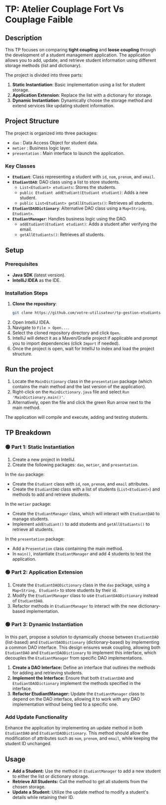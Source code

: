 # TP: Atelier Couplage Fort Vs Couplage Faible

## Description

This TP focuses on comparing **tight coupling** and **loose coupling** through the development of a student management application. The application allows you to add, update, and retrieve student information using different storage methods (list and dictionary).

The project is divided into three parts:
1. **Static Instantiation**: Basic implementation using a list for student storage.
2. **Application Extension**: Replace the list with a dictionary for storage.
3. **Dynamic Instantiation**: Dynamically choose the storage method and extend services like updating student information.

## Project Structure

The project is organized into three packages:
- `dao` : Data Access Object for student data.
- `metier` : Business logic layer.
- `presentation` : Main interface to launch the application.

### Key Classes
- **`Etudiant`**: Class representing a student with `id`, `nom`, `prenom`, and `email`.
- **`EtudiantDAO`**: DAO class using a list to store students.
    - `List<Etudiant> etudiants`: Stores the students.
    - `public Etudiant addEtudiant(Etudiant etudiant)`: Adds a new student.
    - `public List<Etudiant> getAllEtudiants()`: Retrieves all students.
- **`EtudiantDAODictionary`**: Alternative DAO class using a `Map<String, Etudiant>`.
- **`EtudiantManager`**: Handles business logic using the DAO.
    - `addEtudiant(Etudiant etudiant)`: Adds a student after verifying the email.
    - `getAllEtudiants()`: Retrieves all students.

## Setup

### Prerequisites

- **Java SDK** (latest version).
- **IntelliJ IDEA** as the IDE.

### Installation Steps

1. **Clone the repository**:
   ```bash
   git clone https://github.com/votre-utilisateur/tp-gestion-etudiants.git
   
2. Open IntelliJ IDEA.
3. Navigate to `File > Open...`.
4. Select the cloned repository directory and click `Open`.
5. IntelliJ will detect it as a Maven/Gradle project if applicable and prompt you to import dependencies (click `Import` if needed).
6. Once the project is open, wait for IntelliJ to index and load the project structure.

## Run the project

1. Locate the `MainDictionary` class in the `presentation` package (which contains the main method and the last version of the application).
2. Right-click on the `MainDictionary.java` file and select `Run 'MainDictionary.main()'`.
3. Alternatively, open the file and click the green Run arrow next to the main method.

The application will compile and execute, adding and testing students.

## TP Breakdown

### 🟢 Part 1: Static Instantiation

1. Create a new project in IntelliJ.
2. Create the following packages: `dao`, `metier`, and `presentation`.

In the `dao` package:
- Create the `Etudiant` class with `id`, `nom`, `prenom`, and `email` attributes.
- Create the `EtudiantDAO` class with a list of students (`List<Etudiant>`) and methods to add and retrieve students.

In the `metier` package:
- Create the `EtudiantManager` class, which will interact with `EtudiantDAO` to manage students.
- Implement `addEtudiant()` to add students and `getAllEtudiants()` to retrieve all students.

In the `presentation` package:
- Add a `Presentation` class containing the main method.
- In `main()`, instantiate `EtudiantManager` and add 4 students to test the application.

### 🟢 Part 2: Application Extension

1. Create the `EtudiantDAODictionary` class in the `dao` package, using a `Map<String, Etudiant>` to store students by their id.
2. Modify the `EtudiantManager` class to use `EtudiantDAODictionary` instead of `EtudiantDAO`.
3. Refactor methods in `EtudiantManager` to interact with the new dictionary-based implementation.

### 🟢 Part 3: Dynamic Instantiation

In this part, propose a solution to dynamically choose between `EtudiantDAO` (list-based) and `EtudiantDAODictionary` (dictionary-based) by implementing a common DAO interface. This design ensures weak coupling, allowing both `EtudiantDAO` and `EtudiantDAODictionary` to implement this interface, which decouples the `EtudiantManager` from specific DAO implementations.

1. **Create a DAO Interface:** Define an interface that outlines the methods for adding and retrieving students.
2. **Implement the Interface:** Ensure that both `EtudiantDAO` and `EtudiantDAODictionary` implement the methods specified in the interface.
3. **Refactor EtudiantManager:** Update the `EtudiantManager` class to depend on the DAO interface, allowing it to work with any DAO implementation without being tied to a specific one.

### Add Update Functionality

Enhance the application by implementing an update method in both `EtudiantDAO` and `EtudiantDAODictionary`. This method should allow the modification of attributes such as `nom`, `prenom`, and `email`, while keeping the student ID unchanged.

## Usage

- **Add a Student:** Use the method in `EtudiantManager` to add a new student to either the list or dictionary storage.
- **Retrieve All Students:** Call the method to get all students from the chosen storage.
- **Update a Student:** Utilize the update method to modify a student's details while retaining their ID.
